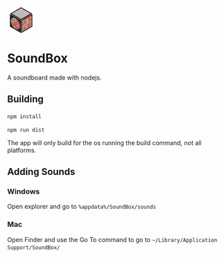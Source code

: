 <img src="res/SoundBox.png" width="64" title="SoundBoxLogo" align="center">

# SoundBox
A soundboard made with nodejs.

## Building
`npm install`

`npm run dist`

The app will only build for the os running the build command, not all platforms.

## Adding Sounds

### Windows
Open explorer and go to `%appdata%/SoundBox/sounds`

### Mac
Open Finder and use the Go To command to go to 
`~/Library/Application Support/SoundBox/`

